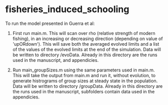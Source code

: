 # fisheries_induced_schooling



To run the model presented in Guerra et al:

1. First run main.m.  This will scan over rho (relative strength of modern fishing), in an increasing or decreasing direction (depending on value of 'upORdown').  This will save both the averaged evolved limits and a list of the values of the evolved limits at the end of the simulation.  Data will be written to directory /evoData.  Already in this directory are the runs used in the manuscript, and appendicies.

2. Run main_groupSizes.m using the same parameters used in main.m.  This will take the output from main.m and run it, without evolution, to generate histrograms of group sizes at steady state in the population. Data will be written to directory /groupData.  Already in this directory are the runs used in the manuscript, subfolders contain data used in the appendicies.


